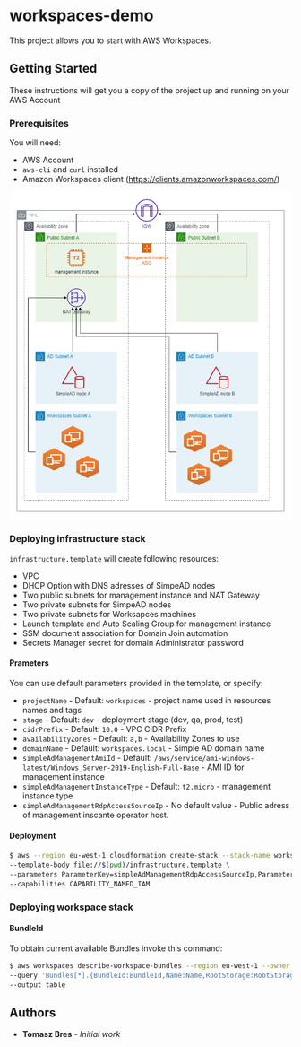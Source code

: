 # workspaces-demo

This project allows you to start with AWS Workspaces.

## Getting Started

These instructions will get you a copy of the project up and running on your AWS Account

### Prerequisites

You will need:

- AWS Account
- `aws-cli` and `curl` installed
- Amazon Workspaces client (https://clients.amazonworkspaces.com/)


![alt text](img/diagram.png "Infrastructure diagram")

### Deploying infrastructure stack

`infrastructure.template` will create following resources:
* VPC
* DHCP Option with DNS adresses of SimpeAD nodes
* Two public subnets for management instance and NAT Gateway
* Two private subnets for SimpeAD nodes
* Two private subnets for Worksapces machines
* Launch template and Auto Scaling Group for management instance
* SSM document association for Domain Join automation
* Secrets Manager secret for domain Administrator password

#### Prameters

You can use default parameters provided in the template, or specify:

- `projectName` - Default: `workspaces` - project name used in resources names and tags
- `stage` - Default: `dev` - deployment stage (dev, qa, prod, test)
- `cidrPrefix` - Default: `10.0` - VPC CIDR Prefix
- `availabilityZones` - Default: `a,b` - Availability Zones to use
- `domainName` - Default: `workspaces.local` - Simple AD domain name
- `simpleAdManagementAmiId` - Default: `/aws/service/ami-windows-latest/Windows_Server-2019-English-Full-Base` - AMI ID for management instance
- `simpleAdManagementInstanceType` - Default: `t2.micro` - management instance type
- `simpleAdManagementRdpAccessSourceIp` - No default value - Public adress of management inscante operator host.

#### Deployment

```bash
$ aws --region eu-west-1 cloudformation create-stack --stack-name workspaces-infrastructure \ 
--template-body file://$(pwd)/infrastructure.template \
--parameters ParameterKey=simpleAdManagementRdpAccessSourceIp,ParameterValue=$(curl ifconfig.co)/32 \
--capabilities CAPABILITY_NAMED_IAM
```

### Deploying workspace stack

#### BundleId

To obtain current available Bundles invoke this command:
``` bash
$ aws workspaces describe-workspace-bundles --region eu-west-1 --owner AMAZON \
--query 'Bundles[*].{BundleId:BundleId,Name:Name,RootStorage:RootStorage.Capacity,UserStorage:UserStorage.Capacity,ComputeType:ComputeType.Name} | reverse(sort_by(@, &ComputeType))' \
--output table
```

## Authors
* **Tomasz Bres** - *Initial work*